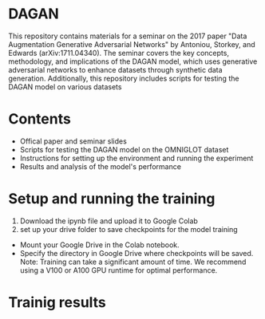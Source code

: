 # DAGAN
This repository contains materials for a seminar on the 2017 paper "Data Augmentation Generative Adversarial Networks" by Antoniou, Storkey, and Edwards (arXiv:1711.04340). The seminar covers the key concepts, methodology, and implications of the DAGAN model, which uses generative adversarial networks to enhance datasets through synthetic data generation. Additionally, this repository includes scripts for testing the DAGAN model on various datasets


# Contents
* Offical paper and seminar slides
* Scripts for testing the DAGAN model on the OMNIGLOT dataset
* Instructions for setting up the environment and running the experiment
* Results and analysis of the model's performance
  

# Setup and running the training
1. Download the ipynb file and upload it to Google Colab
2. set up your drive folder to save checkpoints for the model training
  * Mount your Google Drive in the Colab notebook.
  * Specify the directory in Google Drive where checkpoints will be saved.
Note: Training can take a significant amount of time. We recommend using a V100 or A100 GPU runtime for optimal performance.

# Trainig results

 
